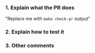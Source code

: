 <!--
Checklist:

  1. Make sure the PR fixes an issue, if that is the case, so issue can be closed.
  2. Flag your PR with at least one label "kind/xxx".
  3. Flag your PR with at least one label "area/xxx".
  4. Do not use "kind/feature" without explicitly adding a release feature.
  5. Add "milestone/v0.x.y" label if you want it in milestone 0.x.y.
  6. Make sure all tests pass before asking for review.
  7. Explicitly asking a maintainer for review might block you more time.
  8. Be mindful about rebases, try to provide them asap so merges can be done.

PS: DO NOT JUMP THE CHECKLIST. GO BACK AND READ, ALWAYS!
-->

### 1. Explain what the PR does

<!-- Best advice is to put copy & paste "make check-pr" PR Comment output -->

"Replace me with `make check-pr` output"

### 2. Explain how to test it

<!--
Maintainer will review the code, and test the fix/feature, how to run Tracee ?
Give a full command line example and what to look for.
-->

### 3. Other comments

<!--
Links? References? Anything pointing to more context about the change.
-->
